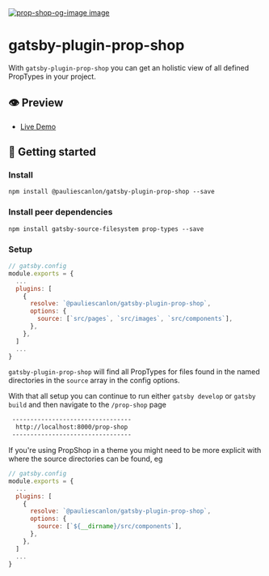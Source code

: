 <a href="https://gatsby-plugin-prop-shop.netlify.com/prop-shop/" target="_blank">
<img src="https://gatsby-plugin-prop-shop.netlify.com/images/prop-shop-og-image.jpg" alt="prop-shop-og-image image" />
</a>

# gatsby-plugin-prop-shop

With `gatsby-plugin-prop-shop` you can get an holistic view of all defined PropTypes in your project.

## 👁️ Preview

- [Live Demo](https://gatsby-plugin-prop-shop.netlify.com/prop-shop/)

## 🚀 Getting started

### Install

```
npm install @pauliescanlon/gatsby-plugin-prop-shop --save
```

### Install peer dependencies

```
npm install gatsby-source-filesystem prop-types --save
```

### Setup

```js
// gatsby.config
module.exports = {
  ...
  plugins: [
    {
      resolve: `@pauliescanlon/gatsby-plugin-prop-shop`,
      options: {
        source: [`src/pages`, `src/images`, `src/components`],
      },
    },
  ]
  ...
}
```

`gatsby-plugin-prop-shop` will find all PropTypes for files found in the named directories in the `source` array in the config options.

With that all setup you can continue to run either `gatsby develop` or `gatsby build` and then navigate to the `/prop-shop` page

```sh
 ---------------------------------
  http://localhost:8000/prop-shop
 ---------------------------------
```

If you're using PropShop in a theme you might need to be more explicit with where the source directories can be found, eg

```js
// gatsby.config
module.exports = {
  ...
  plugins: [
    {
      resolve: `@pauliescanlon/gatsby-plugin-prop-shop`,
      options: {
        source: [`${__dirname}/src/components`],
      },
    },
  ]
  ...
}
```
